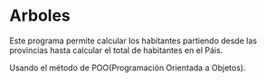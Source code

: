 # Arboles

Este programa permite calcular los habitantes partiendo desde las provincias hasta calcular el total de habitantes en el Páis.

Usando el método de POO(Programación Orientada a Objetos).
